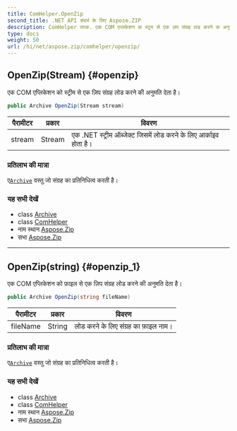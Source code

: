 ```yaml
---
title: ComHelper.OpenZip
second_title: .NET API संदर्भ के लिए Aspose.ZIP
description: ComHelper तरक. एक COM एप्लकेशन क स्ट्रम से एक ज़प संग्रह लड करने क अनुमत देत है
type: docs
weight: 50
url: /hi/net/aspose.zip/comhelper/openzip/
---
```

## OpenZip(Stream) {#openzip}

एक COM एप्लिकेशन को स्ट्रीम से एक ज़िप संग्रह लोड करने की अनुमति देता है।

```csharp
public Archive OpenZip(Stream stream)
```

| पैरामीटर | प्रकार | विवरण |
| --- | --- | --- |
| stream | Stream | एक .NET स्ट्रीम ऑब्जेक्ट जिसमें लोड करने के लिए आर्काइव होता है। |

### प्रतिलाभ की मात्रा

ए[`Archive`](../../archive/) वस्तु जो संग्रह का प्रतिनिधित्व करती है।

### यह सभी देखें

* class [Archive](../../archive/)
* class [ComHelper](../)
* नाम स्थान [Aspose.Zip](../../comhelper/)
* सभा [Aspose.Zip](../../../)

---

## OpenZip(string) {#openzip_1}

एक COM एप्लिकेशन को फ़ाइल से एक ज़िप संग्रह लोड करने की अनुमति देता है।

```csharp
public Archive OpenZip(string fileName)
```

| पैरामीटर | प्रकार | विवरण |
| --- | --- | --- |
| fileName | String | लोड करने के लिए संग्रह का फ़ाइल नाम। |

### प्रतिलाभ की मात्रा

ए[`Archive`](../../archive/) वस्तु जो संग्रह का प्रतिनिधित्व करती है।

### यह सभी देखें

* class [Archive](../../archive/)
* class [ComHelper](../)
* नाम स्थान [Aspose.Zip](../../comhelper/)
* सभा [Aspose.Zip](../../../)


